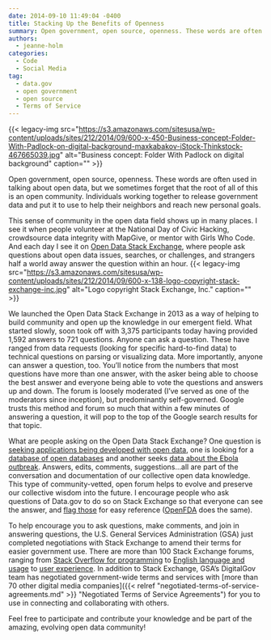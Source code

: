 ```yaml
---
date: 2014-09-10 11:49:04 -0400
title: Stacking Up the Benefits of Openness
summary: Open government, open source, openness. These words are often used in talking about open data, but we sometimes forget that the root of all of this is an open community. Individuals working together to release government data and put it to use to help their neighbors and reach new personal goals. This sense of community
authors:
  - jeanne-holm
categories:
  - Code
  - Social Media
tag:
  - data.gov
  - open government
  - open source
  - Terms of Service
---
```


{{< legacy-img src="https://s3.amazonaws.com/sitesusa/wp-content/uploads/sites/212/2014/09/600-x-450-Business-concept-Folder-With-Padlock-on-digital-background-maxkabakov-iStock-Thinkstock-467665039.jpg" alt="Business concept: Folder With Padlock on digital background" caption="" >}} 

Open government, open source, openness. These words are often used in talking about open data, but we sometimes forget that the root of all of this is an open community. Individuals working together to release government data and put it to use to help their neighbors and reach new personal goals.

This sense of community in the open data field shows up in many places. I see it when people volunteer at the National Day of Civic Hacking, crowdsource data integrity with MapGive, or mentor with Girls Who Code. And each day I see it on [Open Data Stack Exchange](http://opendata.stackexchange.com/), where people ask questions about open data issues, searches, or challenges, and strangers half a world away answer the question within an hour. {{< legacy-img src="https://s3.amazonaws.com/sitesusa/wp-content/uploads/sites/212/2014/09/600-x-138-logo-copyright-stack-exchange-inc.jpg" alt="Logo copyright Stack Exchange, Inc." caption="" >}} 

We launched the Open Data Stack Exchange in 2013 as a way of helping to build community and open up the knowledge in our emergent field. What started slowly, soon took off with 3,375 participants today having provided 1,592 answers to 721 questions. Anyone can ask a question. These have ranged from data requests (looking for specific hard-to-find data) to technical questions on parsing or visualizing data. More importantly, anyone can answer a question, too. You’ll notice from the numbers that most questions have more than one answer, with the asker being able to choose the best answer and everyone being able to vote the questions and answers up and down. The forum is loosely moderated (I’ve served as one of the moderators since inception), but predominantly self-governed. Google trusts this method and forum so much that within a few minutes of answering a question, it will pop to the top of the Google search results for that topic.

What are people asking on the Open Data Stack Exchange? One question is [seeking applications being developed with open data](http://opendata.stackexchange.com/questions/3346/looking-for-examples-of-useful-applications-that-are-being-developed-using-open), one is looking for a [database of open databases](http://opendata.stackexchange.com/questions/266/a-database-of-open-databases) and another seeks [data about the Ebola outbreak](http://opendata.stackexchange.com/questions/3484/2014-ebola-outbreak-dataset). Answers, edits, comments, suggestions&#8230;all are part of the conversation and documentation of our collective open data knowledge. This type of community-vetted, open forum helps to evolve and preserve our collective wisdom into the future. I encourage people who ask questions of Data.gov to do so on Stack Exchange so that everyone can see the answer, and [flag those](http://opendata.stackexchange.com/questions/tagged/data.gov) for easy reference ([OpenFDA](http://opendata.stackexchange.com/questions/tagged/openfda) does the same).

To help encourage you to ask questions, make comments, and join in answering questions, the U.S. General Services Administration (GSA) just completed negotiations with Stack Exchange to amend their terms for easier government use. There are more than 100 Stack Exchange forums, ranging from [Stack Overflow for programming](http://stackoverflow.com/) to [English language and usage](http://english.stackexchange.com/) to [user experience](http://ux.stackexchange.com/). In addition to Stack Exchange, GSA’s DigitalGov team has negotiated government-wide terms and services with [more than 70 other digital media companies]({{< relref "negotiated-terms-of-service-agreements.md" >}} "Negotiated Terms of Service Agreements") for you to use in connecting and collaborating with others.

Feel free to participate and contribute your knowledge and be part of the amazing, evolving open data community!
